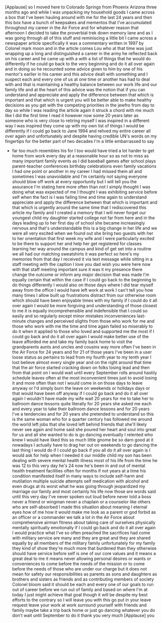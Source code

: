 
[Applause]
so I moved here to Colorado Springs from
Phoenix Arizona three months ago and
while I was unpacking my household goods
I came across a box that I&#39;ve been
hauling around with me for the last 24
years and then this box have a bunch of
keepsakes and mementos that I&#39;ve
accumulated throughout my career in the
Air Force and for whatever reason that
afternoon I decided to take the
proverbial trek down memory lane and as
I was going through all of this stuff
and reminiscing a little bit I came
across a newspaper article specifically
it was a commentary written in 1997 by
Colonel mark moon and in the article
comes Lou who at that time was just
wrapping up a long and distinguished a
career in the army
he reflected back on his career and he
came up with a with a list of things
that he would do differently if he could
go back to the very beginning and do it
all over again and in doing so he
recounted some advice given to him by
one of his mentor&#39;s earlier in his
career and this advice dealt with
something and I suspect each and every
one of us at one time or another has had
to deal with and that is maintaining a
healthy balance between our work life
and our family life and at the heart of
this advice was the notion that if you
can understand and appreciate and apply
the difference between that which is
important and that which is urgent you
will be better able to make healthy
decisions as you get with the competing
priorities in the jewfro from day to day
so while I was reading the article again
it struck a chord with me much like I
did the first time I read it however now
some 20 years later as someone who is
very close to retiring myself I was
inspired in a different way I was
inspired they come up with my own list
of things I would be differently if I
could go back to Jane
1994 and relived my entire career all
over again and unfortunately and despite
having credible UN&#39;s words on my
fingertips for the better part of two
decades I&#39;m a little embarrassed to say
- far too much resembles his for I too
would have tried a lot harder to get
home from work every day at a reasonable
hour so as not to miss as many important
family events as I did baseball games
after school plays parent-teacher
conferences birthday celebrations even
family vacations I had one point or
another in my career I had missed them
all and sometimes I was unavoidable and
I&#39;m certainly not saying everyone should
blow off work at every opportunity but I
will tell you the assurance I&#39;m stating
here more often than not I simply
thought I was doing what was expected of
me I thought I was exhibiting service
before self when the fact is I was
failing time and time again to
understand appreciate and apply the
difference between that which is
important and that which is urgently
around the same time that I rediscovered
this article my family and I created a
memory that I will never forget our
youngest child my daughter started
college not far from here and in the
days leading up to her first day of
school she became increasingly nervous
and that&#39;s understandable this is a big
change in her life and we were all very
excited when we found out she bring two
guests with her to her orientation that
first week my wife and I were
particularly excited to be there to
support her and help her get registered
for classes learning her way around the
campus and kind of get set
into a routine we all had our matching
sweatshirts it was perfect so here&#39;s my
memories from that day I received it via
text message while sitting in a staff
meeting with the caption I love you dad
wish you were here now with that staff
meeting important sure it was it my
presence there change the outcome or
inform any major decision that was made
I&#39;m equally certain that within the case
if I could go back to the beginning to
do things differently I would also on
those days where I did tear myself away
from the office I would have left work
at work I can&#39;t tell you how many times
I allow built up frustrations distract
from our otherwise room which should
have been enjoyable times with my family
if I could do it all over again I would
be more forgiving and understanding of
those closest to me it is equally
incomprehensible and indefensible that I
could so easily and so regularly except
minor mistakes inconveniences
last-minute changes and perceived
slights from those who work for me and
those who work with me the time and time
again failed so miserably to do it when
it applied to those who loved and
supported me the most if I could go back
and do it all over again I would make
better use of the leave afforded me and
take my family back home to visit the
grandparents aunts and uncles and
cousins way more often I&#39;ve been in the
Air Force for 24 years and for 21 of
those years I&#39;ve been in a user loose
status as pertains to lead
from my fourth year to my tenth year I
lost believe almost every single year
and on the right around that time that
the air force started cracking down on
folks losing lead and then from that
point on I would wait until every
September rolls around hastily schedule
leaves often at the most inconvenient
times just to avoid losing it and more
often than not I would come in on those
days to leave anyway or I&#39;d simply burn
the leave on weekends or holidays days
or that would have been off anyway if I
could go back and do it all over again
I wouldn&#39;t have made my wife wait 20
years for me to take her to ballroom
dance lessons quite literally for 20
years she asked me each and every year
to take their ballroom dance lessons and
for 20 years I&#39;ve a tendencies and for
20 years she pretended to understand so
this is the same woman who for a quarter
century has followed me around the world
left jobs that she loved left behind
friends that she&#39;ll likely never see
again and home said she poured her heart
and soul into great for us and all she
wanted to do is go dancing eventually I
relented who knew I would have liked
this so much little gnome be so darn
good at it
nowadays I actually have to drag her out
on weekends to go dancing the last thing
I would do if I could go back if you all
do it all over again is I would ask for
help when I needed it our middle child
my son has been dealing with severe
mental health illness most of his life
from the time he was 12 to this very day
he&#39;s 24 now he&#39;s been in and out of
mental health treatment facilities often
for months if not years at a time
his condition manifested itself in many
ways to include self-harm and mutilation
multiple suicide attempts self
medication with alcohol and even drugs
at its worst what he was going through
jeopardized my marriage our family and
most certainly his life now those are
words said until this very day I&#39;ve
never spoken out loud before never told
a boss never a friend or wingman never a
chaplain or a counselor like others who
are self-absorbed
I made this situation about meaning I
eternal eyes how of me how it would make
me look as a parent or god forbid as an
officer or a commander we talk a lot in
the Air Force about comprehensive airman
fitness about taking care of ourselves
physically mentally spiritually
emotionally if I could go back and do it
all over again I would practice what
I&#39;ve so often preached the sacrifices
had come with military service are many
and they are great and they are shared
equally by all members of the military
family unfortunately for my family they
kind of show they&#39;re much more that
burdened than they otherwise should have
service before self is one of our core
values and it means a great deal to me
it means never allowing personal desires
or wants or conveniences to come before
the needs of the mission or to come
before the needs of those who are under
our charge but it does not mean for
safety our responsibilities as parents
as sons and daughters as brothers and
sisters as friends and as contributing
members of society
Colonel bloom said it should be each and
every one of our goals to run out of
career before we run out of family and
based on where I&#39;m at today
I just might achieve that goal though it
will be despite my best efforts to the
contrary so I will leave you with this
go put in your leave request leave your
work at work surround yourself with
friends and family maybe take a trip
back home or just go dancing whatever
you do don&#39;t wait until September to do
it thank you very much
[Applause]
you
